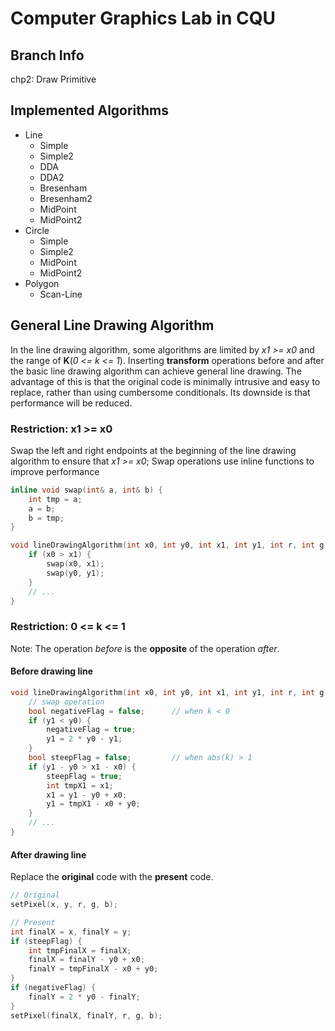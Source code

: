 # Computer Graphics Lab in CQU

## Branch Info

chp2: Draw Primitive

## Implemented Algorithms

- Line
    - Simple
    - Simple2
    - DDA
    - DDA2
    - Bresenham
    - Bresenham2
    - MidPoint
    - MidPoint2
- Circle
    - Simple
    - Simple2
    - MidPoint
    - MidPoint2
- Polygon
    - Scan-Line

## General Line Drawing Algorithm
In the line drawing algorithm, some algorithms are limited by _x1 >= x0_ and the range of **K**(_0 <= k <= 1_).
Inserting **transform** operations before and after the basic line drawing algorithm can achieve general line drawing.
The advantage of this is that the original code is minimally intrusive and easy to replace, rather than using cumbersome conditionals.
Its downside is that performance will be reduced.
### Restriction: x1 >= x0
Swap the left and right endpoints at the beginning of the line drawing algorithm to ensure that _x1 >= x0_;
Swap operations use inline functions to improve performance
~~~cpp
inline void swap(int& a, int& b) {
    int tmp = a;
    a = b;
    b = tmp;
}

void lineDrawingAlgorithm(int x0, int y0, int x1, int y1, int r, int g, int b) {
    if (x0 > x1) {
        swap(x0, x1);
        swap(y0, y1);
    }
    // ...
}
~~~

### Restriction: 0 <= k <= 1
Note: The operation _before_ is the **opposite** of the operation _after_.
#### Before drawing line
~~~cpp
void lineDrawingAlgorithm(int x0, int y0, int x1, int y1, int r, int g, int b) {
    // swap operation
    bool negativeFlag = false;      // when k < 0
    if (y1 < y0) {
        negativeFlag = true;
        y1 = 2 * y0 - y1;
    }
    bool steepFlag = false;         // when abs(k) > 1
    if (y1 - y0 > x1 - x0) {
        steepFlag = true;
        int tmpX1 = x1;
        x1 = y1 - y0 + x0;
        y1 = tmpX1 - x0 + y0;
    }
    // ...
}
~~~

#### After drawing line
Replace the **original** code with the **present** code.
~~~cpp
// Original
setPixel(x, y, r, g, b);

// Present
int finalX = x, finalY = y;
if (steepFlag) {
    int tmpFinalX = finalX;
    finalX = finalY - y0 + x0;
    finalY = tmpFinalX - x0 + y0;
}
if (negativeFlag) {
    finalY = 2 * y0 - finalY;
}
setPixel(finalX, finalY, r, g, b);
~~~
